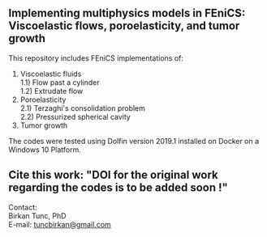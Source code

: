 ## Implementing multiphysics models in FEniCS: Viscoelastic flows, poroelasticity, and tumor growth
This repository includes FEniCS implementations of:
1) Viscoelastic fluids \
  1.1) Flow past a cylinder \
  1.2) Extrudate flow
2) Poroelasticity \
  2.1) Terzaghi's consolidation problem \
  2.2) Pressurized spherical cavity
3) Tumor growth

The codes were tested using Dolfin version 2019.1 installed on Docker on a Windows 10 Platform.

## Cite this work: "DOI for the original work regarding the codes is to be added soon !"

Contact: \
Birkan Tunc, PhD \
E-mail: tuncbirkan@gmail.com
